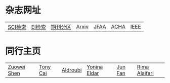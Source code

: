 # 杂志网址
<table>
<tr>
  <td> <a href="https://www.webofknowledge.com">SCI检索</a></td>
  <td><a href="http://www.engineeringvillage.com">EI检索</a></td>
  <td><a href="http://202.113.68.3/lib/Sub.html#!Module/Resource/Type/Show/ColumnId/f3813a70-3119-43a0-8528-7d1e476937e6/ItemId/8bd11b0a-927e-4739-a642-56e1274a97c6">期刊分区</a></td>
  <td><a href="https://arxiv.org/">Arxiv</a></td>
  <td><a href="https://www.springer.com/journal/41">JFAA</a></td>
  <td><a href="https://www.sciencedirect.com/journal/applied-and-computational-harmonic-analysis">ACHA</a> </td>
  <td><a href="http://ieeexplore.ieee.org/">IEEE</a></td>
</tr> 
</table>

# 同行主页
<table>
<tr>
  <td> <a href="https://blog.nus.edu.sg/matzuows/">Zuowei Shen</a></td>
  <td><a href="http://www-stat.wharton.upenn.edu/~tcai/"> Tony Cai</a></td>
  <td><a href="https://as.vanderbilt.edu/math/bio/?who=akram-aldroubi">Aldroubi</a></td>
  <td><a href="https://webee.technion.ac.il/Sites/People/YoninaEldar/index.php">Yonina Eldar</a></td>
  <td><a href="http://www.math.hkbu.edu.hk/~junfan/">Jun Fan</a></td>
  <td><a href="http://www.alaifari.com/">Rima Alaifari</a></td>
</tr> 
</table>

